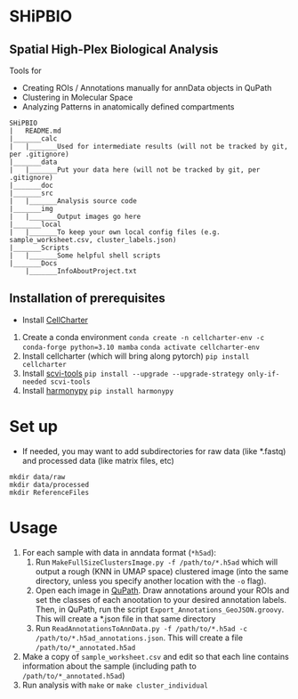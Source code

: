 # SHiPBIO
## Spatial High-Plex Biological Analysis

Tools for 

* Creating ROIs / Annotations manually for annData objects in QuPath
* Clustering in Molecular Space
* Analyzing Patterns in anatomically defined compartments

```
SHiPBIO
|	README.md
|_______calc
|	|_______Used for intermediate results (will not be tracked by git, per .gitignore)
|_______data
|	|_______Put your data here (will not be tracked by git, per .gitignore)
|_______doc
|_______src
|	|_______Analysis source code
|_______img
|	|_______Output images go here
|_______local
|	|_______To keep your own local config files (e.g. sample_worksheet.csv, cluster_labels.json)
|_______Scripts
|	|_______Some helpful shell scripts
|_______Docs
	|_______InfoAboutProject.txt
```

## Installation of prerequisites

* Install [CellCharter](https://github.com/CSOgroup/cellcharter)
1. Create a conda environment
`conda create -n cellcharter-env -c conda-forge python=3.10 mamba`
`conda activate cellcharter-env`
2. Install cellcharter (which will bring along pytorch)
`pip install cellcharter`
3. Install [scvi-tools](https://scvi-tools.org/)
`pip install --upgrade --upgrade-strategy only-if-needed scvi-tools`
4. Install [harmonypy](https://github.com/slowkow/harmonypy)
`pip install harmonypy`

# Set up
* If needed, you may want to add subdirectories for raw data (like *.fastq) and processed data (like matrix files, etc)
```
mkdir data/raw
mkdir data/processed
mkdir ReferenceFiles
```
# Usage
1. For each sample with data in anndata format (`*h5ad`):
   1. Run `MakeFullSizeClustersImage.py -f /path/to/*.h5ad` which will output a rough (KNN in UMAP space) clustered image (into the same directory, unless you specify another location with the `-o` flag).
   2. Open each image in [QuPath](https://qupath.github.io/). Draw annotations around your ROIs and set the classes of each anootation to your desired annotation labels. Then, in QuPath, run the script `Export_Annotations_GeoJSON.groovy`. This will create a *.json file in that same directory
   3. Run `ReadAnnotationsToAnnData.py -f /path/to/*.h5ad -c /path/to/*.h5ad_annotations.json`.  This will create a file `/path/to/*_annotated.h5ad`
2. Make a copy of `sample_worksheet.csv` and edit so that each line contains information about the sample (including path to `/path/to/*_annotated.h5ad`)
3. Run analysis with `make` or `make cluster_individual`
